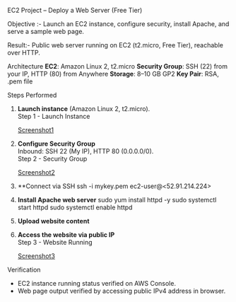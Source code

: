  EC2 Project – Deploy a Web Server (Free Tier)

 Objective :- Launch an EC2 instance, configure security, install Apache, and serve a sample web page.

Result:- Public web server running on EC2 (t2.micro, Free Tier), reachable over HTTP.

 Architecture
**EC2**: Amazon Linux 2, t2.micro
 **Security Group**: SSH (22) from your IP, HTTP (80) from Anywhere
 **Storage**: 8–10 GB GP2
 **Key Pair**: RSA, .pem file

 Steps Performed

1. **Launch instance** (Amazon Linux 2, t2.micro).  
   Step 1 - Launch Instance

   [Screenshot1](Images/ss2.png)

2. **Configure Security Group**  
   Inbound: SSH 22 (My IP), HTTP 80 (0.0.0.0/0).  
   Step 2 - Security Group

    [Screenshot2](Images/ss3.png)

4. **Connect via SSH
    ssh -i mykey.pem ec2-user@<52.91.214.224>

5. **Install Apache web server**
   sudo yum install httpd -y
   sudo systemctl start httpd
   sudo systemctl enable httpd


6. **Upload website content**

7. **Access the website via public IP**  
Step 3 - Website Running

     [Screenshot3](Images/ss1.png)


  Verification  
- EC2 instance running status verified on AWS Console.
- Web page output verified by accessing public IPv4 address in browser.




